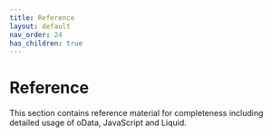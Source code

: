 ```yaml
---
title: Reference
layout: default
nav_order: 24
has_children: true
---
```


# Reference

This section contains reference material for completeness including detailed usage of oData, JavaScript and Liquid.